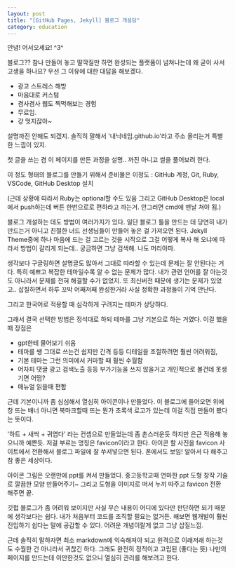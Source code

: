 ```yaml
---
layout: post
title: "[GitHub Pages, Jekyll] 블로그 개설담"
category: education
---
```


 안녕! 어서오세요! ^3^

 블로그?? 참나 만들어 놓고 딸깍질만 하면 완성되는 플랫폼이 넘쳐나는데 왜 굳이 사서 고생을 하나요?
우선 그 이유에 대한 대답을 해보겠다.

- 광고 스트레스 해방
- 마음대로 커스텀
- 겸사겸사 웹도 찍먹해보는 경험
- 무료임.
- 걍 멋지잖아~ 


설명까진 안해도 되겠지. 솔직히 말해서 '내닉네임.github.io'라고 주소 올리는거 특별한 느낌이 있지.  

  


첫 글을 쓰는 겸 이 페이지를 만든 과정을 설명.. 까진 아니고 썰을 풀어보려 한다.

이 정도 형태의 블로그를 만들기 위해서 준비물은 이정도 
: GitHub 계정, Git, Ruby, VSCode, GitHub Desktop 설치

(근데 상황에 따라서 Ruby는 optional할 수도 있음 그리고 GitHub Desktop은 local에서 push하는데 버튼 한번으로로 편하라고 까는거.
안그러면 cmd에 맨날 쳐야 됨.)   

  


블로그 개설하는 데도 방법이 여러가지가 있다. 
일단 블로그 틀을 만드는 데 당연히 내가 만드는거 아니고 친절한 너드 선생님들이 만들어 놓은 걸 가져오면 된다.
Jekyll Theme중에 하나 마음에 드는 걸 고르는 것을 시작으로 그걸 어떻게 복사 해 오냐에 따라서 방법이 갈리게 되는데..
궁금하면 그냥 검색해. 나도 머리아파.

생각보다 구글링하면 설명글도 많아서 그대로 따라할 수 있는데 문제는 잘 안된다는 거다. 
특히 예쁘고 복잡한 테마일수록 알 수 없는 문제가 많다. 내가 관련 언어를 잘 아는것도 아니라서 문제를 전혀
해결할 수가 없었지. 또 최신버전 때문에 생기는 문제가 있었고.. 삽질하면서 하루 꼬박 어째저째 완성한거라 사실 정확한 과정들이 기억 안난다.

그리고 한국어로 적용할 때 심각하게 구려지는 테마가 상당하다.  

  


그래서 결국 선택한 방법은 정석대로 하되 테마를 그냥 기본으로 하는 거였다. 이걸 했을때 장점은
- gpt한테 물어보기 쉬움
- 테마를 쌩 그대로 쓰는건 쉽지만 간격 등등 디테일을 조절하려면 훨씬 어려워짐,
- 기본 테마는 그런 의미에서 커마할 때 훨씬 수월함
- 어차피 댓글 광고 검색노출 등등 부가기능을 쓰지 않을거고 개인적으로 볼건데 못생기면 어떰?
- 매뉴얼 읽을때 편함

근데 기본이니까 좀 심심해서 열심히 아이콘이나 만들었다.
이 블로그에 들어오면 위에 창 뜨는 배너 아니면 북마크할때 뜨는 뭔가 초록색 로고가 있는데 이걸 직접 만들어 봤다는 뜻이다.  


'하트 + 새싹 + 귀엽다' 라는 컨셉으로 만들었는데 좀 촌스러운듯 하지만 은근 적용해 놓으니까 예쁜듯.
저걸 부르는 명칭은 favicon이라고 한다. 아이콘 할 사진을 favicon 사이트에서 전환해서 블로그 파일에 잘 쑤셔넣으면 된다.
폰에서도 보임! 알아서 다 해주고 참 좋은 세상이다.

아이콘 그림은 오랜만에 ppt를 켜서 만들었다. 중고등학교때 연마한 ppt 도형 창작 기술로 깔끔한 모양 만들어주기~
그리고 도형을 이미지로 떠서 누끼 따주고 favicon 전환 해주면 끝.  

  


깃헙 블로그가 좀 어려워 보이지만 사실 무슨 내용이 어디에 있다만 판단하면 되기 때문에 생각보다는 쉽다. 내가 처음부터 코드를 조직할 필요는 없거든.
해보면 웹개발이 훨씬 진입하기 쉽다는 말에 공감할 수 있다. 어려운 개념이랄게 없고 그냥 삽질느낌.

근데 솔직히 말하자면 최소 markdown에 익숙해져야 되고 원격으로 이래저래 하는것도 수월한 건 아니라서 귀찮긴 하다.
그래도 완전히 정적이고 고립된 (좋다는 뜻) 나만의 페이지를 만드는데 이만한것도 없으니 열심히 관리를 해보려고 한다.